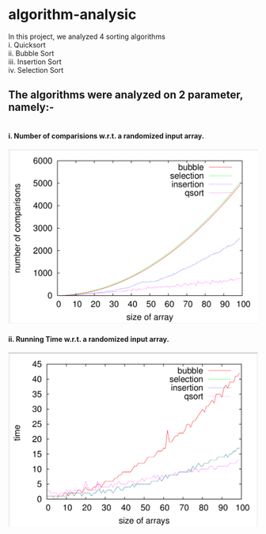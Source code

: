 # algorithm-analysic

In this project, we analyzed 4 sorting algorithms
<br>i. Quicksort
<br>ii. Bubble Sort
<br>iii. Insertion Sort
<br>iv. Selection Sort
<p>
<h2>The algorithms were analyzed on 2 parameter, namely:-</h2>
<h4><br>i. Number of comparisions w.r.t. a randomized input array.</h4>

![Image](noc.png?raw=true "Number of comparisions")
<br>
<h4>ii. Running Time w.r.t. a randomized input array.</h4>

![Image](time.png?raw=true "Number of comparisions")




